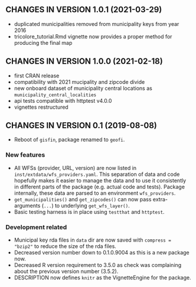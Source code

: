 ## CHANGES IN VERSION 1.0.1 (2021-03-29)

+ duplicated municipalities removed from municipality keys from year 2016
+ tricolore_tutorial.Rmd vignette now provides a proper method for producing the final map


## CHANGES IN VERSION 1.0.0 (2021-02-18)

+ first CRAN release
+ compatibility with 2021 mucipality and zipcode divide
+ new onboard dataset of municipality central locations as `municipality_central_localities`
+ api tests compatible with httptest v4.0.0
+ vignettes restructured

## CHANGES IN VERSION 0.1 (2019-08-08)

+ Reboot of `gisfin`, package renamed to `geofi`.

### New features

+ All WFSs (provider, URL, version) are now listed in 
  `inst/extdata/wfs_providers.yaml`. This separation of data and code hopefully
  makes it easier to manage the data and to use it consistently in different 
  parts of the package (e.g. actual code and tests). Package internally, these
  data are parsed to an environment `wfs_providers`.
+ `get_municipalities()` and `get_zipcodes()` can now pass extra-arguments 
  (`...`) to underlying `get_wfs_layer()`. 
+ Basic testing harness is in place using `testthat` and `httptest`.

### Development related

+ Municipal key rda files in `data` dir are now saved with `compress = "bzip2"`
  to reduce the size of the rda files.
+ Decreased version number down to 0.1.0.9004 as this is a new package now.
+ Decreased R version requirement to 3.5.0 as check was complaining about the
  previous version number (3.5.2).
+ DESCRIPTION now defines `knitr` as the VignetteEngine for the package.
